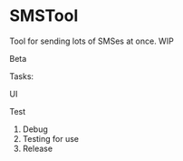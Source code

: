 # SMSTool
Tool for sending lots of SMSes at once. WIP

Beta

Tasks: <p/>
UI <p/>
Test <p/>

1. Debug
2. Testing for use
2. Release

